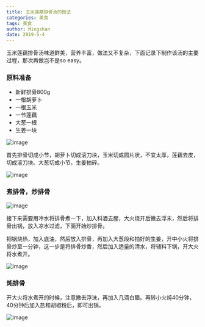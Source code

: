 ```yaml
---
title: 玉米莲藕排骨汤的做法
categories: 美食
tags: 美食
author: Mingshan
date: 2019-5-4
---
```


玉米莲藕排骨汤味道鲜美，营养丰富，做法又不复杂，下面记录下制作该汤的主要过程，那次再做岂不是so easy。

<!-- more -->

### 原料准备

- 新鲜排骨800g
- 一根胡萝卜
- 一根玉米
- 一节莲藕
- 大葱一根
- 生姜一块

![image](https://github.com/mstao/static/blob/master/blog/ylp_1.jpg?raw=true)

首先排骨切成小节，胡萝卜切成滚刀块，玉米切成圆片状，不宜太厚，莲藕去皮，切成滚刀块。大葱切成小节，生姜拍碎。

![image](https://github.com/mstao/static/blob/master/blog/ylp_2.jpg?raw=true)


### 煮排骨，炒排骨

![image](https://github.com/mstao/static/blob/master/blog/ylp_3.jpg?raw=true)

接下来需要用冷水将排骨煮一下，加入料酒去腥，大火烧开后撇去浮末，然后将排骨出锅，放入凉水过滤，下面开始炒排骨。

把锅烧热，加入底油，然后放入排骨，再加入大葱段和拍好的生姜，开中小火将排骨炒至一分钟，这一步是将排骨炒香，然后加入适量的清水，将辅料下锅，开大火将水煮开。

![image](https://github.com/mstao/static/blob/master/blog/ylp_5.jpg?raw=true)

### 炖排骨

开大火将水煮开的时候，注意撇去浮沫，再加入几滴白醋。再转小火炖40分钟，40分钟后加入盐和胡椒粉后，即可出锅。

![image](https://github.com/mstao/static/blob/master/blog/ylp_6.jpg?raw=true)
